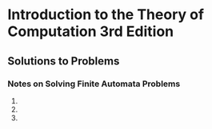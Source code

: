 # Introduction to the Theory of Computation 3rd Edition

## Solutions to Problems

### Notes on Solving Finite Automata Problems

1. 
1. 
1. 

